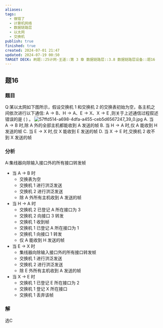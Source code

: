 ```yaml
---
aliases: 
tags:
  - 做错了
  - 计算机网络
  - 数据链路层
  - 以太网
  - 交换机
publish: true
finished: true
created: 2024-07-01 21:47
updated: 2024-07-19 00:50
TARGET DECK: 刷题::25计网-王道::第 3 章 数据链路层::3.8 数据链路层设备::题16
---
```


## 题16
### 题目
Q:某以太网如下图所示，假设交换机 1 和交换机 2 的交换表初始为空，各主机之间依次进行以下通信: $\mathrm{A} \rightarrow  \mathrm{B}、\mathrm{H} \rightarrow  \mathrm{A}、\mathrm{E} \rightarrow  \mathrm{X}、\mathrm{X} \rightarrow  \mathrm{E}$ ,则关于上述通信过程叙述错误的是 ( ) 。
![57ffd514-a698-4dfa-a455-ceb5d6567247_39_0.jpg](https://img.hwenyi.live/202406021136368.webp)
A. 当 $\mathrm{A} \rightarrow  \mathrm{B}$ 时,除 $\mathrm{A}$ 外的全部主机都能收到 $\mathrm{A}$ 发送的帧
B. 当 $\mathrm{H} \rightarrow  \mathrm{A}$ 时,仅 $\mathrm{A}$ 能收到 $\mathrm{H}$ 发送的帧
C. 当 $\mathrm{E} \rightarrow  \mathrm{X}$ 时,仅 $\mathrm{X}$ 能收到 $\mathrm{E}$ 发送的帧
D. 当 $\mathrm{X} \rightarrow  \mathrm{E}$ 时,交换机 2 收不到 $\mathrm{X}$ 发送的帧
### 分析
A:集线器向除输入接口外的所有接口转发帧
- 当 A -> B 时
  - 交换表为空
  - 交换机 1 进行洪泛发送
  - 交换机 2 进行洪泛发送
  - 除 A 外所有主机收到 A 发送的帧
- 当 H -> A 时
  - 交换机 2 已登记 A 所在接口为 3
  - 交换机 2 向接口 3 转发
  - 交换机 1 收到帧
  - 交换机 1 已登记 A 所在接口为 1
  - 交换机 1 向接口 1 转发
  - 仅 A 能收到 H 发送的帧
- 当 E -> X 时
  - 集线器向除输入接口外的所有接口转发帧
  - 交换机 1 进行洪泛发送
  - 交换机 2 进行洪泛发送
  - 除 E 外所有主机收到 A 发送的帧
- 当 X -> E 时
  - 交换机 1 已登记 E 所在接口为 2
  - 交换机 1 登记 X 所在接口
  - 交换机 1 丢弃该帧
### 解
选C
<!--ID: 1721329160141-->
